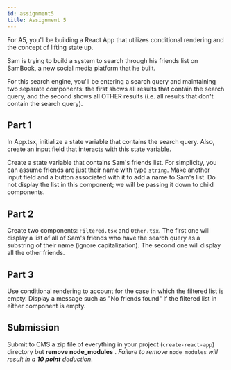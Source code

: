 ```yaml
---
id: assignment5
title: Assignment 5
---
```


For A5, you'll be building a React App that utilizes conditional rendering
and the concept of lifting state up.

Sam is trying to build a system to search through his friends list on
SamBook, a new social media platform that he built.

For this search engine, you'll be entering a search query and
maintaining two separate components: the first shows
all results that contain the search query, and the
second shows all OTHER results (i.e. all results that don't contain
the search query).

## Part 1

In App.tsx, initialize a state variable that contains the search query.
Also, create an input field that interacts with this state variable.

Create a state variable that contains Sam's friends list. For simplicity, 
you can assume friends are just their name with type `string`. Make
another input field and a button associated with it to add a name to
Sam's list. Do not display the list in this component; we will be passing
it down to child components.

## Part 2

Create two components: `Filtered.tsx` and `Other.tsx`. The first one
will display a list of all of Sam's friends who have the search query
as a substring of their name (ignore capitalization). The second one
will display all the other friends.

## Part 3

Use conditional rendering to account for the case in which the filtered
list is empty. Display a message such as "No friends found" if the filtered
list in either component is empty.

## Submission

Submit to CMS a zip file of everything in your project (`create-react-app`) directory but **remove node_modules** . _Failure to remove_ `node_modules` _will result in a **10 point** deduction_.
